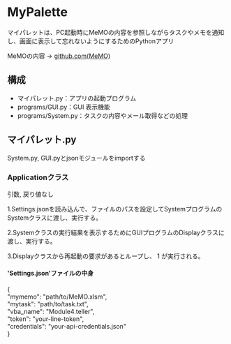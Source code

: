 # MyPalette

マイパレットは、PC起動時にMeMOの内容を参照しながらタスクやメモを通知し、画面に表示して忘れないようにするためのPythonアプリ

MeMOの内容 -> [github.com(MeMO)](https://github.com/OJAHU/MeMO)

## 構成
- マイパレット.py：アプリの起動プログラム
- programs/GUI.py：GUI 表示機能
- programs/System.py：タスクの内容やメール取得などの処理

## マイパレット.py
System.py, GUI.pyとjsonモジュールをimportする
### Applicationクラス
引数, 戻り値なし

1.Settings.jsonを読み込んで、ファイルのパスを設定してSystemプログラムのSystemクラスに渡し、実行する。

2.Systemクラスの実行結果を表示するためにGUIプログラムのDisplayクラスに渡し、実行する。

3.Displayクラスから再起動の要求があるとループし、 1 が実行される。
#### 'Settings.json'ファイルの中身
{  
  "mymemo": "path/to/MeMO.xlsm",  
  "mytask": "path/to/task.txt",  
  "vba_name": "Module4.teller",  
  "token": "your-line-token",  
  "credentials": "your-api-credentials.json"  
}
